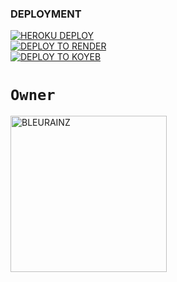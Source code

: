 
### DEPLOYMENT
 
<a href='https://dashboard.heroku.com/new?template=https://github.cohumbah2005/humbah-session' target="_blank"><img alt='HEROKU DEPLOY' src='https://img.shields.io/badge/-HEROKU DEPLOY-black?style=for-the-badge&logo=heroku&logoColor=white'/>
 <br>
<a href='https://dashboard.render.com' target="_blank">
    <img alt='DEPLOY TO RENDER' src='https://img.shields.io/badge/-DEPLOY TO RENDER-black?style=for-the-badge&logo=render&logoColor=white'/>
</a>
 <br>
<a href='https://app.koyeb.com' target="_blank">
    <img alt='DEPLOY TO KOYEB' src='https://img.shields.io/badge/-DEPLOY TO KOYEB-black?style=for-the-badge&logo=koyeb&logoColor=white'/>
</a>


# `Owner`

 <a href="https://github.com/https://files.catbox.moe/wdn1oa.jpg"><img src="https://github.com/https://files.catbox.moe/wdn1oa.jpg" width="250" height="250" alt="BLEURAINZ"/></a>

   
